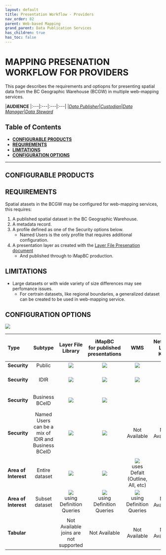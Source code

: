```yaml
---
layout: default
title: Presentation Workflow - Providers
nav_order: 82
parent: Web-based Mapping
grand_parent: Data Publication Services
has_children: true
has_toc: false
---
```


# MAPPING PRESENATION WORKFLOW FOR PROVIDERS

This page describes the requirements and optiopns for presenting spatial data from the BC Geographic Warehouse (BCGW) in multiple web-mapping services.


|**AUDIENCE**
|:---|:---|:---|:---|
|[*Data Publisher*](https://bcgov.github.io/data-publication/pages/glossary.html#data_publisher)|[*Custodian*](https://bcgov.github.io/data-publication/pages/glossary.html#custodian)|[*Data Manager*](https://bcgov.github.io/data-publication/pages/glossary.html#data_manager)|[*Data Steward*](https://bcgov.github.io/data-publication/pages/glossary.html#data_steward)

## Table of Contents

+ [**CONFIGURABLE PRODUCTS**](#configurable-products)
+ [**REQUIREMENTS**](#requirements)
+ [**LIMITATIONS**](#limitations)
+ [**CONFIGURATION OPTIONS**](#configuration-options)

-----------------------

## CONFIGURABLE PRODUCTS

## REQUIREMENTS
Spatial atasets in the BCGW may be configured for web-mapping services, this requires:

1. A published spatial dataset in the BC Geographic Warehouse.
1. A metadata record.
1. A profile defined as one of the Security options below.
    - Named Users is the only profile that requires additional configuration.
1. A presentation layer as created with the [Layer File Presenation document](./dsg_bcgw_layer_file_presentation.md)
   - And published through to iMapBC production.

## LIMITATIONS

+ Large datasets or with wide variety of size differences may see perfomance issues.
   - For certrain datasets, like regional boundaries, a generalized dataset can be created to be used in web-mapping service.

## CONFIGURATION OPTIONS
 ![](/images/grey_dash.png)
 
 |Type|Subtype | Layer File Library| iMapBC <br/> for published presentations | WMS  | Network Link KML |BC Maphub Feature Layer 
|:---|:---:|:---:|:---:|:---:|:---:|:---:|
|**Security** | Public | ![](/images/green_check.png)| ![](/images/green_check.png) | ![](/images/green_check.png) | ![](/images/green_check.png) | ![](/images/green_check.png) 
|**Security** | IDIR	| ![](/images/green_check.png)| ![](/images/green_check.png) | ![](/images/green_check.png) | | Not Available *
|**Security** | Business BCeID | ![](/images/green_check.png)| ![](/images/green_check.png) | | | Not Available *
|**Security** | Named Users <br/> can be a mix of IDIR and Business BCeID  | ![](/images/green_check.png)| ![](/images/green_check.png) | Not Available | Not Available | Not Available *
||
|**Area of Interest** | Entire dataset| ![](/images/green_check.png) | ![](/images/green_check.png) | ![](/images/green_check.png) <br/> uses Defalt (Outline, All, etc) |![](/images/green_check.png) | ![](/images/green_check.png) 
|**Area of Interest** |Subset dataset| ![](/images/green_check.png)<br/> using Definition Queries| ![](/images/green_check.png) <br/> using Definition Queries | ![](/images/green_check.png) <br/> using Definition Queries | Not Available | Not Available
||
|**Tabular** | | Not Available <br/> joins are not supported | Not Available |Not Available|Not Available|Not Available
